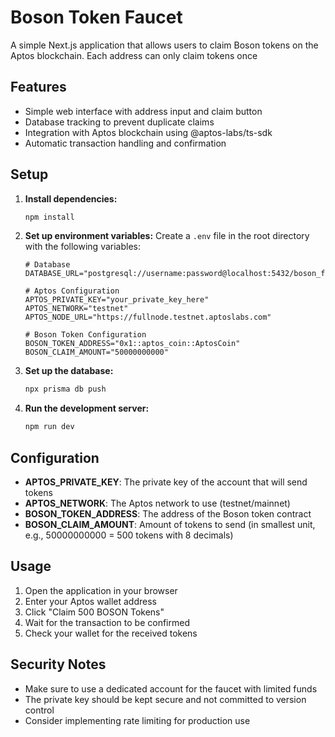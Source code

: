# Boson Token Faucet

A simple Next.js application that allows users to claim Boson tokens on the Aptos blockchain. Each address can only claim tokens once

## Features

- Simple web interface with address input and claim button
- Database tracking to prevent duplicate claims
- Integration with Aptos blockchain using @aptos-labs/ts-sdk
- Automatic transaction handling and confirmation

## Setup

1. **Install dependencies:**
   ```bash
   npm install
   ```

2. **Set up environment variables:**
   Create a `.env` file in the root directory with the following variables:
   ```env
   # Database
   DATABASE_URL="postgresql://username:password@localhost:5432/boson_faucet"

   # Aptos Configuration
   APTOS_PRIVATE_KEY="your_private_key_here"
   APTOS_NETWORK="testnet"
   APTOS_NODE_URL="https://fullnode.testnet.aptoslabs.com"

   # Boson Token Configuration
   BOSON_TOKEN_ADDRESS="0x1::aptos_coin::AptosCoin"
   BOSON_CLAIM_AMOUNT="50000000000"
   ```

3. **Set up the database:**
   ```bash
   npx prisma db push
   ```

4. **Run the development server:**
   ```bash
   npm run dev
   ```

## Configuration

- **APTOS_PRIVATE_KEY**: The private key of the account that will send tokens
- **APTOS_NETWORK**: The Aptos network to use (testnet/mainnet)
- **BOSON_TOKEN_ADDRESS**: The address of the Boson token contract
- **BOSON_CLAIM_AMOUNT**: Amount of tokens to send (in smallest unit, e.g., 50000000000 = 500 tokens with 8 decimals)

## Usage

1. Open the application in your browser
2. Enter your Aptos wallet address
3. Click "Claim 500 BOSON Tokens"
4. Wait for the transaction to be confirmed
5. Check your wallet for the received tokens

## Security Notes

- Make sure to use a dedicated account for the faucet with limited funds
- The private key should be kept secure and not committed to version control
- Consider implementing rate limiting for production use


